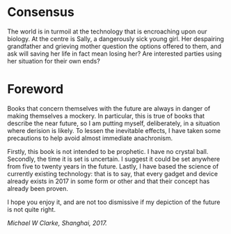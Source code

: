
# Consensus 
 
The world is in turmoil at the technology that is encroaching upon our biology. At the centre is Sally, a dangerously sick young girl. Her despairing grandfather and grieving mother question the options offered to them, and ask will saving her life in fact mean losing her? Are interested parties using her situation for their own ends?  

<!---
cover-image:  cover.jpg
title:
- type: main
  text: Consensus
- type: subtitle
  text: What price a child's life?
subject: [science fiction, fiction, sci-fi, transhumanism, consciousness, near-future, augmentation, hive-mind]
creator:
- role: author
  text: Michael W Clarke
publisher: avastmick
rights: (c) 2017 Michael W Clarke
description: |
  The world is in turmoil at the technology that is encroaching upon our biology. At the centre of events is a dangerously sick young girl. Her despairing grandfather and grieving mother question the options offered to them. Will saving her life in fact mean losing her? Are interested parties using her situation for their own ends?  
-->

# Foreword

Books that concern themselves with the future are always in danger of making themselves a mockery. In particular, this is true of books that describe the near future, so I am putting myself, deliberately, in a situation where derision is likely. To lessen the inevitable effects, I have taken some precautions to help avoid almost immediate anachronism.

Firstly, this book is not intended to be prophetic. I have no crystal ball. Secondly, the time it is set is uncertain. I suggest it could be set anywhere from five to twenty years in the future. Lastly, I have based the science of currently existing technology: that is to say, that every gadget and device already exists in 2017 in some form or other and that their concept has already been proven.

I hope you enjoy it, and are not too dismissive if my depiction of the future is not quite right.

*Michael W Clarke, Shanghai, 2017.*